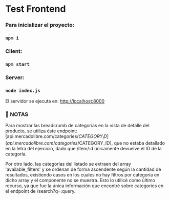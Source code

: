 # Test Frontend

### Para inicializar el proyecto:

### `npm i`

### Client:
### `npm start`

### Server:
### `node index.js`

El servidor se ejecuta en: [http://localhost:8000](http://localhost:8000)

### :page_with_curl: NOTAS


Para mostrar las breadcrumb de categorías en la vista de detalle del producto, se utiliza éste endpoint: [api.mercadolibre.com/categories/$CATEGORY_ID](api.mercadolibre.com/categories/$CATEGORY_ID), que no estaba detallado en la letra del ejercicio, dado que /item/:d únicamente devuelve el ID de la categoría.

Por otro lado, las categorías del listado se extraen del array 'available_filters' y se ordenan de forma ascendente según la cantidad de resultados, existiendo casos en los cuales no hay filtros por categoría en dicho array y el componente no se muestra.
Esto lo utilicé como último recurso, ya que fue la única información que encontré sobre categories en el endpoint de /search?q=:query.
